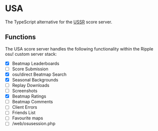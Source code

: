 # USA
The TypeScript alternative for the [USSR](https://github.com/RealistikOsu/USSR) score server.

## Functions
The USA score server handles the following functionality within the Ripple osu! custom server stack:
- [x] Beatmap Leaderboards
- [ ] Score Submission
- [x] osu!direct Beatmap Search
- [x] Seasonal Backgrounds
- [ ] Replay Downloads
- [ ] Screenshots
- [x] Beatmap Ratings
- [ ] Beatmap Comments
- [ ] Client Errors
- [ ] Friends List
- [ ] Favourite maps
- [ ] /web/osusession.php
